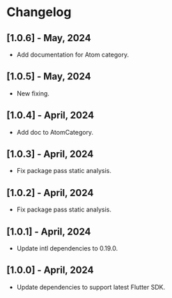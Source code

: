 # Changelog
## [1.0.6] - May, 2024
 * Add documentation for Atom category.

## [1.0.5] - May, 2024
 * New fixing.

## [1.0.4] - April, 2024
 * Add doc to AtomCategory.

## [1.0.3] - April, 2024
 * Fix package pass static analysis.

## [1.0.2] - April, 2024
 * Fix package pass static analysis.

## [1.0.1] - April, 2024
 * Update intl dependencies to 0.19.0.

## [1.0.0] - April, 2024
 * Update dependencies to support latest Flutter SDK.